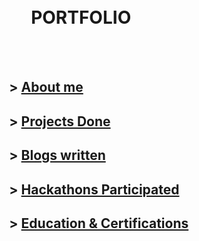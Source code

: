 
<br/><br/>
<br/><br/>


#  &nbsp; &nbsp; &nbsp; &nbsp; &nbsp; &nbsp;&nbsp; &nbsp; &nbsp; &nbsp; &nbsp; &nbsp; &nbsp;PORTFOLIO

<br/><br/>


##  &nbsp; &nbsp; &nbsp; &nbsp; &nbsp; &nbsp;&nbsp; &nbsp; &nbsp; &nbsp; &nbsp; &nbsp; &nbsp; > [About me](/about)
 
##  &nbsp; &nbsp; &nbsp; &nbsp; &nbsp; &nbsp;&nbsp; &nbsp; &nbsp; &nbsp; &nbsp; &nbsp; &nbsp; > [Projects Done](/projects)

##  &nbsp; &nbsp; &nbsp; &nbsp; &nbsp;  &nbsp;&nbsp; &nbsp; &nbsp; &nbsp; &nbsp; &nbsp; &nbsp; > [Blogs written]() 
   
##  &nbsp; &nbsp; &nbsp; &nbsp; &nbsp; &nbsp;&nbsp; &nbsp; &nbsp; &nbsp; &nbsp; &nbsp; &nbsp; > [Hackathons Participated]() 

##  &nbsp; &nbsp; &nbsp; &nbsp; &nbsp; &nbsp;&nbsp; &nbsp; &nbsp; &nbsp; &nbsp; &nbsp; &nbsp; > [Education & Certifications](/edu-cert.md)








